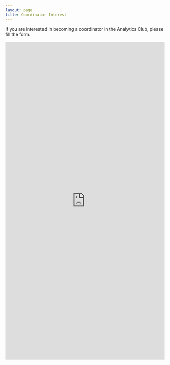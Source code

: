```yaml
---
layout: page
title: Coordinator Interest
---
```


If you are interested in becoming a coordinator in the Analytics Club, please fill the form.

<iframe src="https://docs.google.com/forms/d/e/1FAIpQLScBkn_cW_fDpu7I-JP1zsR48vdRg03y-rZXtotH3SA1UOyjNg/viewform?embedded=true" width="100%" height="1004" frameborder="0" marginheight="0" marginwidth="0">Loading…</iframe>

